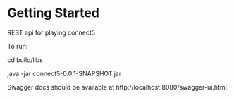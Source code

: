 # Getting Started

REST api for playing connect5

To run:

cd build/libs

java -jar connect5-0.0.1-SNAPSHOT.jar

Swagger docs should be available at http://localhost:8080/swagger-ui.html


